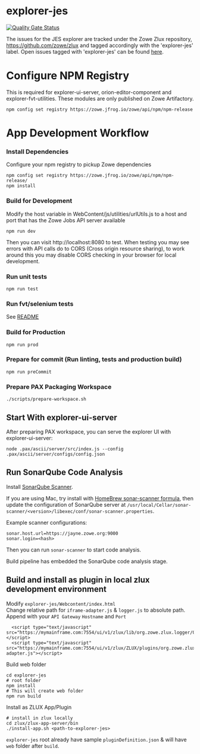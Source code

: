 # explorer-jes

[![Quality Gate Status](https://sonarcloud.io/api/project_badges/measure?project=zowe_explorer-jes&metric=alert_status)](https://sonarcloud.io/dashboard?id=zowe_explorer-jes)

The issues for the JES explorer are tracked under the Zowe Zlux repository, https://github.com/zowe/zlux and tagged accordingly with the 'explorer-jes' label. Open issues tagged with 'explorer-jes' can be found [here](https://github.com/zowe/zlux/issues?q=is%3Aopen+is%3Aissue+label%3Aexplorer-jes).

# Configure NPM Registry

This is required for explorer-ui-server, orion-editor-component and explorer-fvt-utilities. These modules are only published on Zowe Artifactory.

```
npm config set registry https://zowe.jfrog.io/zowe/api/npm/npm-release
```

# App Development Workflow 

### Install Dependencies

Configure your npm registry to pickup Zowe dependencies
```
npm config set registry https://zowe.jfrog.io/zowe/api/npm/npm-release/
npm install
```

### Build for Development

Modify the host variable in WebContent/js/utilities/urlUtils.js to a host and port that has the Zowe Jobs API server available

```
npm run dev 
```

Then you can visit http://localhost:8080 to test.
When testing you may see errors with API calls do to CORS (Cross origin resource sharing), to work around this you may disable CORS checking in your browser for local development. 

### Run unit tests

```
npm run test
```

### Run fvt/selenium tests

See [README](/tests/FVTTests/README.md)

### Build for Production

```
npm run prod
```

### Prepare for commit (Run linting, tests and production build)
```
npm run preCommit
```

### Prepare PAX Packaging Workspace

```
./scripts/prepare-workspace.sh
```

## Start With explorer-ui-server

After preparing PAX workspace, you can serve the explorer UI with explorer-ui-server:

```
node .pax/ascii/server/src/index.js --config .pax/ascii/server/configs/config.json
```

## Run SonarQube Code Analysis

Install [SonarQube Scanner](https://docs.sonarqube.org/display/SCAN/Analyzing+with+SonarQube+Scanner).

If you are using Mac, try install with [HomeBrew sonar-scanner formula](https://formulae.brew.sh/formula/sonar-scanner), then update the configuration of SonarQube server at `/usr/local/Cellar/sonar-scanner/<version>/libexec/conf/sonar-scanner.properties`.

Example scanner configurations:

```
sonar.host.url=https://jayne.zowe.org:9000
sonar.login=<hash>
```

Then you can run `sonar-scanner` to start code analysis.

Build pipeline has embedded the SonarQube code analysis stage.


## Build and install as plugin in local zlux development environment

Modify `explorer-jes/Webcontent/index.html`   
Change relative path for `iframe-adapter.js` & `logger.js` to absolute path.   
Append with your `API Gateway` `Hostname` and `Port`
```
  <script type="text/javascript" src="https://mymainframe.com:7554/ui/v1/zlux/lib/org.zowe.zlux.logger/0.9.0/logger.js"></script>
  <script type="text/javascript" src="https://mymainframe.com:7554/ui/v1/zlux/ZLUX/plugins/org.zowe.zlux.bootstrap/web/iframe-adapter.js"></script>
```

Build web folder
```
cd explorer-jes
# root folder
npm install
# This will create web folder
npm run build
```

Install as ZLUX App/Plugin
```
# install in zlux locally
cd zlux/zlux-app-server/bin
./install-app.sh <path-to-explorer-jes>
```
`explorer-jes` root already have sample `pluginDefinition.json` & will have `web` folder after `build`.



